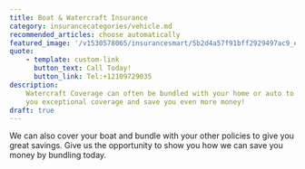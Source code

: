 ```yaml
---
title: Boat & Watercraft Insurance
category: insurancecategories/vehicle.md
recommended_articles: choose automatically
featured_image: '/v1530578065/insurancesmart/5b2d4a57f91bff2929497ac9_eric-ward-346232-unsplash%20%281%29.jpg'
quote:
    - template: custom-link
      button_text: Call Today!
      button_link: Tel:+12109729035
description:
    Watercraft Coverage can often be bundled with your home or auto to give
    you exceptional coverage and save you even more money!
draft: true
---
```


We can also cover your boat and bundle with your other policies to give you great savings. Give us the opportunity to show you how we can save you money by bundling today.
